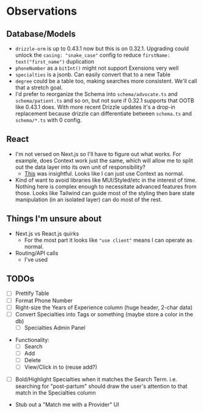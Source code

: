 # Observations

## Database/Models

- `drizzle-orm` is up to 0.43.1 now but this is on 0.32.1. Upgrading could unlock the `casing: "snake_case"` config to reduce `firstName: text("first_name")` duplication
- `phoneNumber` as a `bitInt()` might not support Exensions very well
- `specialties` is a jsonb. Can easily convert that to a new Table
- `degree` could be a table too, making searches more consistent. We'll call that a stretch goal.
- I'd prefer to reorganize the Schema into `schema/advocate.ts` and `schema/patient.ts` and so on, but not sure if 0.32.1 supports that OOTB like 0.43.1 does. With more recent Drizzle updates it's a drop-in replacement because drizzle can differentiate between `schema.ts` and `schema/*.ts` with 0 config.

## React

- I'm not versed on Next.js so I'll have to figure out what works. For example, does Context work just the same, which will allow me to split out the data layer into its own unit of responsibility?
  - [This](https://nextjs.org/docs/app/getting-started/server-and-client-components#interleaving-server-and-client-components) was insightful. Looks like I can just use Context as normal.
- Kind of want to avoid libraries like MUI/Styled/etc in the interest of time. Nothing here is complex enough to necessitate advanced features from those. Looks like Tailwind can guide most of the styling then bare state manipulation (in an isolated layer) can do most of the rest.

## Things I'm unsure about

- Next.js vs React.js quirks
  - For the most part it looks like `"use client"` means I can operate as normal.
- Routing/API calls
  - I've used

## TODOs

- [ ] Prettify Table
- [ ] Format Phone Number
- [ ] Right-size the Years of Experience column (huge header, 2-char data)
- [ ] Convert Specialties into Tags or something (maybe store a color in the db)
  - [ ] Specialties Admin Panel
- Functionality:
  - [ ] Search
  - [ ] Add
  - [ ] Delete
  - [ ] View/Click in to (reuse add?)
- [ ] Bold/Highlight Specialties when it matches the Search Term. i.e. searching for "post-partum" should draw the user's attention to that match in the Specialties column
- Stub out a "Match me with a Provider" UI
